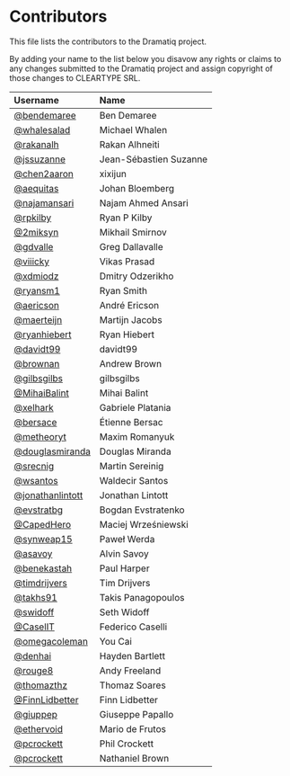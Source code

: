# Contributors

This file lists the contributors to the Dramatiq project.

By adding your name to the list below you disavow any rights or claims
to any changes submitted to the Dramatiq project and assign copyright
of those changes to CLEARTYPE SRL.

| Username                                              | Name                   |
| :-------                                              | :---                   |
| [@bendemaree](https://github.com/bendemaree)          | Ben Demaree            |
| [@whalesalad](https://github.com/whalesalad)          | Michael Whalen         |
| [@rakanalh](https://github.com/rakanalh)              | Rakan Alhneiti         |
| [@jssuzanne](https://github.com/jssuzanne)            | Jean-Sébastien Suzanne |
| [@chen2aaron](https://github.com/chen2aaron)          | xixijun                |
| [@aequitas](https://github.com/aequitas)              | Johan Bloemberg        |
| [@najamansari](https://github.com/najamansari)        | Najam Ahmed Ansari     |
| [@rpkilby](https://github.com/rpkilby)                | Ryan P Kilby           |
| [@2miksyn](https://github.com/2miksyn)                | Mikhail Smirnov        |
| [@gdvalle](https://github.com/gdvalle)                | Greg Dallavalle        |
| [@viiicky](https://github.com/viiicky)                | Vikas Prasad           |
| [@xdmiodz](https://github.com/xdmiodz)                | Dmitry Odzerikho       |
| [@ryansm1](https://github.com/ryansm1)                | Ryan Smith             |
| [@aericson](https://github.com/aericson)              | André Ericson          |
| [@maerteijn](https://github.com/maerteijn)            | Martijn Jacobs         |
| [@ryanhiebert](https://github.com/ryanhiebert)        | Ryan Hiebert           |
| [@davidt99](https://github.com/davidt99)              | davidt99               |
| [@brownan](https://github.com/brownan)                | Andrew Brown           |
| [@gilbsgilbs](https://github.com/gilbsgilbs)          | gilbsgilbs             |
| [@MihaiBalint](https://github.com/MihaiBalint)        | Mihai Balint           |
| [@xelhark](https://github.com/xelhark)                | Gabriele Platania      |
| [@bersace](https://github.com/bersace)                | Étienne Bersac         |
| [@metheoryt](https://github.com/metheoryt)            | Maxim Romanyuk         |
| [@douglasmiranda](https://github.com/douglasmiranda)  | Douglas Miranda        |
| [@srecnig](https://github.com/srecnig)                | Martin Sereinig        |
| [@wsantos](https://github.com/wsantos)                | Waldecir Santos        |
| [@jonathanlintott](http://github.com/jonathanlintott) | Jonathan Lintott       |
| [@evstratbg](https://github.com/evstratbg)            | Bogdan Evstratenko     |
| [@CapedHero](https://github.com/CapedHero)            | Maciej Wrześniewski    |
| [@synweap15](https://github.com/synweap15)            | Paweł Werda            |
| [@asavoy](https://github.com/asavoy)                  | Alvin Savoy            |
| [@benekastah](https://github.com/benekastah)          | Paul Harper            |
| [@timdrijvers](https://github.com/timdrijvers)        | Tim Drijvers           |
| [@takhs91](https://github.com/takhs91)                | Takis Panagopoulos     |
| [@swidoff](https://github.com/swidoff)                | Seth Widoff            |
| [@CaselIT](https://github.com/CaselIT)                | Federico Caselli       |
| [@omegacoleman](https://github.com/omegacoleman)      | You Cai                |
| [@denhai](https://github.com/denhai)                  | Hayden Bartlett        |
| [@rouge8](https://github.com/rouge8)                  | Andy Freeland          |
| [@thomazthz](https://github.com/thomazthz)            | Thomaz Soares          |
| [@FinnLidbetter](https://github.com/FinnLidbetter)    | Finn Lidbetter         |
| [@giuppep](https://github.com/giuppep)                | Giuseppe Papallo       |
| [@ethervoid](https://github.com/ethervoid)            | Mario de Frutos        |
| [@pcrockett](https://github.com/pcrockett)            | Phil Crockett          |
| [@pcrockett](https://github.com/nathanielobrown)      | Nathaniel Brown        |
